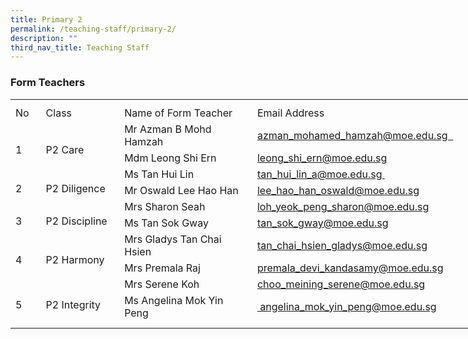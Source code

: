 ```yaml
---
title: Primary 2
permalink: /teaching-staff/primary-2/
description: ""
third_nav_title: Teaching Staff
---
```

### **Form Teachers**

<table style="border-collapse:
 collapse;width:554pt" width="737" cellspacing="0" cellpadding="0" border="0"><colgroup><col style="mso-width-source:userset;mso-width-alt:1462;width:30pt" width="40"> <col style="mso-width-source:userset;mso-width-alt:4278;width:88pt" width="117"> <col style="mso-width-source:userset;mso-width-alt:10422;width:214pt" width="285"> <col style="mso-width-source:userset;mso-width-alt:10422;width:214pt" width="285"> <col style="mso-width-source:userset;mso-width-alt:365;width:8pt" width="10"></colgroup><tbody><tr style="mso-height-source:userset;height:7.5pt" height="10"><td style="height:7.5pt;width:30pt" width="40" class="xl66" height="10"></td><td style="width:88pt" width="117"></td><td style="width:214pt" width="285"></td><td style="width:214pt" width="285" class="xl71"></td><td style="width:8pt" width="10"></td></tr><tr style="height:15.75pt" height="21"><td style="height:15.75pt;width:30pt" width="40" class="xl69" height="21">No</td><td style="border-left:none;width:88pt" width="117" class="xl70">Class</td><td style="border-left:none;width:214pt" width="285" class="xl67">Name of Form Teacher</td><td style="border-left:none" class="xl72">Email Address</td><td></td></tr><tr style="height:15.75pt" height="21"><td style="height:31.5pt;width:30pt" width="40" class="xl75" height="42" rowspan="2">
<br>1</td><td style="width:88pt" width="117" class="xl76" rowspan="2">
<br>P2 Care</td><td style="border-top:none" class="xl68">Mr Azman B Mohd Hamzah</td><td style="border-top:none;border-left:none" class="xl73"><a href="mailto:azman_mohamed_hamzah@moe.edu.sg">azman_mohamed_hamzah@moe.edu.sg&nbsp;&nbsp;</a></td><td></td></tr><tr style="height:15.75pt" height="21"><td style="height:15.75pt;border-top:none" class="xl68" height="21">Mdm Leong Shi Ern</td><td style="border-top:none;border-left:none" class="xl73"><a href="mailto:rafidawati_abdul_rahman@moe.edu.sg">leong_shi_ern@moe.edu.sg</a></td><td></td></tr><tr style="height:15.75pt" height="21"><td style="height:31.5pt;width:30pt" width="40" class="xl74" height="42" rowspan="2">
<br>2</td><td style="width:88pt" width="117" class="xl77" rowspan="2">
<br>P2 Diligence</td><td style="border-top:none" class="xl68">Ms Tan Hui Lin</td><td style="border-top:none;border-left:none" class="xl73"><a href="mailto:tan_hui_lin_a@moe.edu.sg">tan_hui_lin_a@moe.edu.sg&nbsp;</a></td><td></td></tr><tr style="height:15.75pt" height="21"><td style="height:15.75pt;border-top:none" class="xl68" height="21">Mr Oswald Lee Hao Han</td><td style="border-top:none;border-left:none" class="xl73"><a href="mailto:lee_hao_han_oswald@moe.edu.sg">lee_hao_han_oswald@moe.edu.sg</a></td><td></td></tr><tr style="height:15.75pt" height="21"><td style="height:31.5pt;width:30pt" width="40" class="xl74" height="42" rowspan="2">
<br>3</td><td style="width:88pt" width="117" class="xl77" rowspan="2">
<br>P2&nbsp;Discipline</td><td style="border-top:none" class="xl68">Mrs Sharon Seah<span style="mso-spacerun:yes">&nbsp;</span></td><td style="border-top:none;border-left:none" class="xl73"><a href="mailto:loh_yeok_peng_sharon@moe.edu.sg">loh_yeok_peng_sharon@moe.edu.sg</a></td><td></td></tr><tr style="height:15.75pt" height="21"><td style="height:15.75pt;border-top:none" class="xl68" height="21">Ms Tan Sok Gway</td><td style="border-top:none;border-left:none" class="xl73"><a href="mailto:tan_sok_gway@moe.edu.sg">tan_sok_gway@moe.edu.sg</a></td><td></td></tr><tr style="height:15.75pt" height="21"><td style="height:31.5pt;width:30pt" width="40" class="xl74" height="42" rowspan="2">
<br>4</td><td style="width:88pt" width="117" class="xl77" rowspan="2">
<br>P2 Harmony</td><td style="border-top:none" class="xl68">Mrs Gladys Tan Chai Hsien</td><td style="border-top:none;border-left:none" class="xl73"><a href="mailto:premala_devi_kandasamy@moe.edu.sg">tan_chai_hsien_gladys@moe.edu.sg</a></td><td></td></tr><tr style="height:15.75pt" height="21"><td style="height:15.75pt;border-top:none" class="xl68" height="21">Mrs Premala Raj<span style="mso-spacerun:yes">&nbsp;</span></td><td style="border-top:none;border-left:none" class="xl73"><a href="mailto:premala_devi_kandasamy@moe.edu.sg">premala_devi_kandasamy@moe.edu.sg</a></td><td></td></tr><tr style="height:15.75pt" height="21"><td style="height:31.5pt;width:30pt" width="40" class="xl74" height="42" rowspan="2">
<br>5&nbsp;</td><td style="width:88pt" width="117" class="xl77" rowspan="2">
<br>P2 Integrity</td><td style="border-top:none" class="xl68">Mrs Serene Koh</td><td style="border-top:none;border-left:none" class="xl73"><a href="mailto:choo_meining_serene@moe.edu.sg">choo_meining_serene@moe.edu.sg</a></td><td></td></tr><tr style="height:15.75pt" height="21"><td style="height:15.75pt;border-top:none" class="xl68" height="21">Ms Angelina Mok Yin Peng</td><td style="border-top:none;border-left:none" class="xl73"><a href="mailto:angelina_mok_yin_peng@moe.edu.sg">&nbsp;angelina_mok_yin_peng@moe.edu.sg</a></td><td></td></tr><tr style="mso-height-source:userset;height:7.5pt" height="10"><td style="height:7.5pt" class="xl66" height="10"></td><td></td><td></td><td class="xl71"></td><td></td></tr></tbody></table>